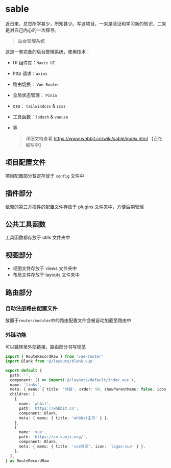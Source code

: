 # sable

近日来，总觉所学甚少，所知甚少。写这项目，一来是验证和学习新的知识，二来是对自己内心的一次探寻。

> 后台管理系统

这是一套完备的后台管理系统，使用技术：

- UI 组件库：`Navie UI`
- http 请求：`axios`
- 路由切换： `Vue Router`
- 全局状态管理： `Pinia`
- css： `tailwindcss` & `scss`
- 工具函数：`lodash` & `vueuse`
- 等

  > 详细文档查看 https://www.whbbit.cn/wiki/sable/index.html 【正在编写中】

## 项目配置文件

项目配置部分暂定存放于 `config` 文件中

## 插件部分

依赖的第三方插件的配置文件存放于 plugins 文件夹中，方便后期管理

## 公共工具函数

工具函数都存放于 utils 文件夹中

## 视图部分

- 视图文件存放于 views 文件夹中
- 布局文件存放于 layouts 文件夹中

## 路由部分

### 自动注册路由配置文件

放置于`router/modules`中的路由配置文件会被自动加载至路由中

### 外链功能

可以跳转至外部链接，路由部分书写规范

```ts
import { RouteRecordRaw } from 'vue-router'
import Blank from '@/layouts/blank.vue'

export default {
  path: '',
  component: () => import('@/layouts/default/index.vue'),
  name: 'links',
  meta: { menu: { title: '外链', order: 99, showParentMenu: false, icon: 'ion:link' }, type: 'layout' },
  children: [
    {
      name: 'whbit',
      path: 'https://whbbit.cn',
      component: Blank,
      meta: { menu: { title: 'whbbit主页' } },
    },
    {
      name: 'vue',
      path: 'https://cn.vuejs.org/',
      component: Blank,
      meta: { menu: { title: 'vue官网', icon: 'logos:vue' } },
    },
  ],
} as RouteRecordRaw
```
